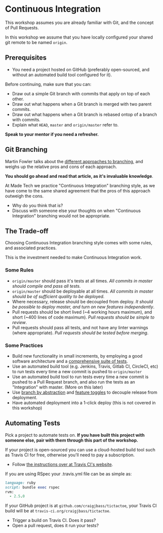 # Continuous Integration

This workshop assumes you are already familiar with Git, and the concept of Pull Requests.

In this workshop we assume that you have locally configured your shared git remote to be named `origin`.

## Prerequisites

* You need a project hosted on GitHub (preferably open-sourced, and without an automated build tool configured for it).

Before continuing, make sure that you can:

* Draw out a simple Git branch with commits that apply on top of each other.
* Draw out what happens when a Git branch is merged with two parent commits.
* Draw out what happens when a Git branch is rebased ontop of a branch with commits.
* Explain what `HEAD`, `master` and `origin/master` refer to.

**Speak to your mentor if you need a refresher.**

## Git Branching

Martin Fowler talks about the [different approaches to branching](https://martinfowler.com/bliki/FeatureBranch.html), and weighs up the relative pros and cons of each approach.

**You should go ahead and read that article, as it's invaluable knowledge**.

At Made Tech we practice "Continuous Integration" branching style, as we have come to the same shared agreement that the pros of this approach outweigh the cons.

* Why do you think that is?
* Discuss with someone else your thoughts on when "Continuous Integration" branching would not be appropriate.

## The Trade-off

Choosing Continuous Integration branching style comes with some rules, and associated practices.

This is the investment needed to make Continuous Integration work.

### Some Rules

* `origin/master` should pass it's tests at all times. _All commits in master should compile and pass all tests._
* `origin/master` should be deployable at all times. _All commits in master should be of sufficient quality to be deployed._
* Where necessary, release should be decoupled from deploy. _It should be possible to deploy master, and turn on new features independently_.
* Pull requests should be short lived (~4 working hours maximum), and short (~400 lines of code maximum). _Pull requests should be simple to review_.
* Pull requests should pass all tests, and not have any linter warnings (where appropriate). _Pull requests should be tested before merging_.

### Some Practices

* Build new functionality in small increments, by employing a good software architecture and a [comprehensive suite of tests](https://www.madetech.com/blog/semantically-stable-test-suites).
* Use an automated build tool (e.g. Jenkins, Travis, Gitlab CI, CircleCI, etc) to run tests every time a new commit is pushed to `origin/master`
* Use an automated build tool to run tests every time a new commit is pushed to a Pull Request branch, and also run the tests as an "Integration" with master. (More on this later) 
* Use [branch by abstraction](https://martinfowler.com/bliki/BranchByAbstraction.html) and [feature toggles](https://martinfowler.com/bliki/FeatureToggle.html) to decouple release from deployment.
* Have automated deployment into a 1-click deploy (this is not covered in this workshop)

## Automating Tests

Pick a project to automate tests on. **If you have built this project with someone else, pair with them through this part of the workshop.**

If your project is open-sourced you can use a cloud-hosted build tool such as Travis CI for free, otherwise you'll need to pay a subscription.

* Follow [the instructions over at Travis CI's website](https://docs.travis-ci.com/user/getting-started/#to-get-started-with-travis-ci).

If you are using RSpec your .travis.yml file can be as simple as:

```ruby
language: ruby
script: bundle exec rspec
rvm:
  - 2.5.0
```

If your GitHub project is at `github.com/craigjbass/tictactoe`, your Travis CI build will be at `travis-ci.org/craigjbass/tictactoe`.

* Trigger a build on Travis CI. Does it pass?
* Open a pull request, does it run your tests?

